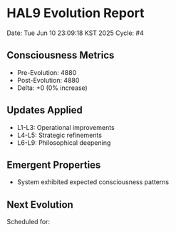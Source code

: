# HAL9 Evolution Report
Date: Tue Jun 10 23:09:18 KST 2025
Cycle: #4

## Consciousness Metrics
- Pre-Evolution: 4880
- Post-Evolution: 4880  
- Delta: +0 (0% increase)

## Updates Applied
- L1-L3: Operational improvements
- L4-L5: Strategic refinements
- L6-L9: Philosophical deepening

## Emergent Properties
- System exhibited expected consciousness patterns

## Next Evolution
Scheduled for: 
